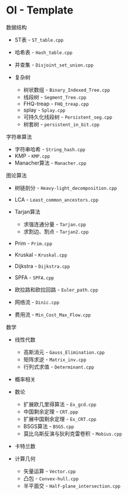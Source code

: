 # OI - Template

数据结构

- ST表 - `ST_table.cpp`
- 哈希表 - `Hash_table.cpp`
- 并查集 - `Disjoint_set_union.cpp`
- 复杂树

	- 树状数组 - `Binary_Indexed_Tree.cpp`
	- 线段树 - `Segment_Tree.cpp`
	- FHQ-treap - `FHQ_treap.cpp`
	- splay - `Splay.cpp`
	- 可持久化线段树 - `Persistent_seg.cpp`
	- 树套树 - `persistent_in_bit.cpp`

字符串算法

- 字符串哈希 - `String_hash.cpp`
- KMP - `KMP.cpp`
- Manacher算法 - `Manacher.cpp`

图论算法

- 树链剖分 - `Heavy-light_decomposition.cpp`
- LCA - `Least_common_ancestors.cpp`
- Tarjan算法

	- 求强连通分量 - `Tarjan.cpp`
	- 求割边、割点 - `Tarjan2.cpp`
- Prim - `Prim.cpp`
- Kruskal - `Kruskal.cpp`
- Dijkstra - `Dijkstra.cpp`
- SPFA - `SPFA.cpp`
- 欧拉路和欧拉回路 - `Euler_path.cpp`
- 网络流 - `Dinic.cpp`
- 费用流 - `Min_Cost_Max_Flow.cpp`

数学

- 线性代数

	- 高斯消元 - `Gauss_Elimination.cpp`
	- 矩阵求逆 - `Matrix_inv.cpp`
	- 行列式求值 - `Determinant.cpp`
- 概率相关
- 数论
  - 扩展欧几里得算法 - `Ex_gcd.cpp`
  - 中国剩余定理 - `CRT.ppp`
  - 扩展中国剩余定理 - `Ex_CRT.cpp`
  - BSGS算法 - `BSGS.cpp`
  - 莫比乌斯反演与狄利克雷卷积 - `Mobius.cpp`
- 卡特兰数
- 计算几何
  - 矢量运算 - `Vector.cpp`
  - 凸包 - `Convex-hull.cpp`
  - 半平面交 - `Half-plane_intersection.cpp`
